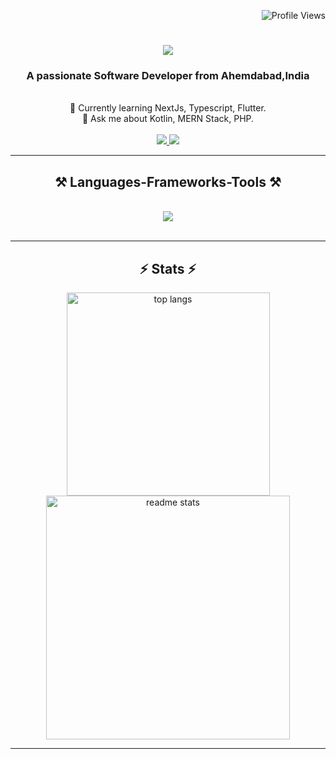 <div align="right">
  
  ![Profile Views](https://komarev.com/ghpvc/?username=vaibhavkodinariya&color=blue)

</div>

<h1 align="center">
    <img src="https://readme-typing-svg.herokuapp.com/?font=Righteous&size=35&center=true&vCenter=true&width=500&height=70&duration=4000&lines=Hi+There!+👋;+I'm+Kodinariya+Vaibhav!;" />
</h1>

<h3 align="center">A passionate Software Developer from Ahemdabad,India</h3>

<br/>

<div align="center">
 🌱 Currently learning NextJs, Typescript, Flutter.<br/>
 💬 Ask me about Kotlin, MERN Stack, PHP.<br/>
</div>

<br/>
<div align="center"> 
  <a href="vaibhavkodinariya312@gmail.com">
    <img src="https://img.shields.io/badge/Gmail-333333?style=for-the-badge&logo=gmail&logoColor=red" />
  </a>
  <a href="https://www.linkedin.com/in/vaibhavkodinariya" target="_blank">
    <img src="https://img.shields.io/badge/LinkedIn-0077B5?style=for-the-badge&logo=linkedin&logoColor=white" target="_blank" />
  </a>
</div>

 <hr/>
 
<h2 align="center">⚒️ Languages-Frameworks-Tools ⚒️</h2>
<br/>
<div align="center">
    <img src="https://skillicons.dev/icons?i=nodejs,javascript,typescript,express,mongodb,nextjs,mysql,react,expressjs,kotlin,php,vite,postman,androidstudio" /><br>
</div>

<br/>
<hr/>

<h2 align="center">⚡ Stats ⚡</h2>
<div align=center>
  <img width=325 src="https://github-readme-stats-salesp07.vercel.app/api/top-langs/?username=vaibhavkodinariya&hide=HTML&langs_count=8&layout=compact&theme=react&border_radius=10&size_weight=0.5&count_weight=0.5&exclude_repo=github-readme-stats" alt="top langs" />
  <img width=390 src="https://github-readme-stats-salesp07.vercel.app/api?username=vaibhavkodinariya&count_private=true&show_icons=true&theme=react&rank_icon=github&border_radius=10" alt="readme stats" />
</div>

<hr/>
<br/>
